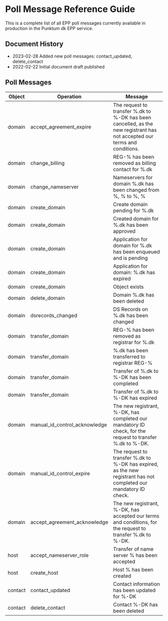 # Poll Message Reference Guide

This is a complete list of all EPP poll messages currently available in production in the Punktum dk EPP service.

## Document History
* 2023-02-28 Added new poll messages: contact_updated, delete_contact
* 2022-02-22 Initial document draft published

## Poll Messages

|Object |Operation                    |Message                                                                                                                  |
|-------|-----------------------------|-------------------------------------------------------------------------------------------------------------------------|
|domain |accept_agreement_expire      |The request to transfer %.dk to %-DK has been cancelled, as the new registrant has not accepted our terms and conditions.|
|domain |change_billing               |REG-% has been removed as billing contact for %.dk                                                                       |
|domain |change_nameserver            |Nameservers for domain %.dk has been changed from %, % to %, %                                                           |
|domain |create_domain                |Create domain pending for %.dk                                                                                           |
|domain |create_domain                |Created domain for %.dk has been approved                                                                                |
|domain |create_domain                |Application for domain for %.dk has been enqueued and is pending                                                         |
|domain |create_domain                |Application for domain: %.dk has expired                                                                                 |
|domain |create_domain                |Object exists                                                                                                            |
|domain |delete_domain                |Domain %.dk has been deleted                                                                                             |
|domain |dsrecords_changed            |DS Records on %.dk has been changed                                                                                      |
|domain |transfer_domain              |REG-% has been removed as registrar for %.dk                                                                             |
|domain |transfer_domain              |%.dk has been transferred to registrar REG-%                                                                             |
|domain |transfer_domain              |Transfer of %.dk to %-DK has been completed                                                                              |
|domain |transfer_domain              |Transfer of %.dk to %-DK has expired                                                                                     |
|domain |manual_id_control_acknowledge|The new registrant, %-DK, has completed our mandatory ID check, for the request to transfer %.dk to %-DK.                |
|domain |manual_id_control_expire     |The request to transfer %.dk to %-DK has expired, as the new registrant has not completed our mandatory ID check.        |
|domain |accept_agreement_acknowledge |The new registrant, %-DK, has accepted our terms and conditions, for the request to transfer %.dk to %-DK.               |
|host   |accept_nameserver_role       |Transfer of name server % has been accepted                                                                              |
|host   |create_host                  |Host % has been created                                                                                                  |
|contact|contact_updated              |Contact information has been updated for %-DK                                                                            |
|contact|delete_contact               |Contact %-DK has been deleted                                                                                            |
